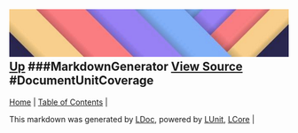 ![](../Content/LDoc-banner-small.png "")
[Up](MarkdownGenerator.md)
###MarkdownGenerator
[View Source](MarkdownGenerator.md)
#DocumentUnitCoverage
---

[Home](../../README.md) | [Table of Contents](../../TableOfContents.md) | 


This markdown was generated by [LDoc](https://github.com/CodeSingularity/LDoc), powered by [LUnit](https://github.com/CodeSingularity/LUnit), [LCore](https://github.com/CodeSingularity/LCore) | 

